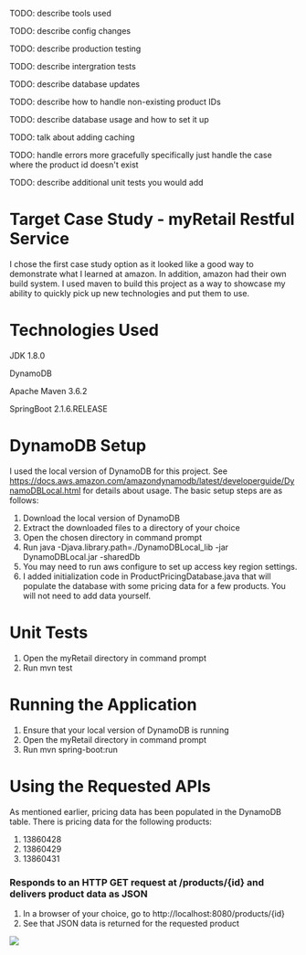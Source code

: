 TODO: describe tools used

TODO: describe config changes

TODO: describe production testing

TODO: describe intergration tests

TODO: describe database updates

TODO: describe how to handle non-existing product IDs

TODO: describe database usage and how to set it up

TODO: talk about adding caching

TODO: handle errors more gracefully
    specifically just handle the case where the product id doesn't exist
    
TODO: describe additional unit tests you would add

# Target Case Study - myRetail Restful Service
I chose the first case study option as it looked like a good way to demonstrate what I learned at amazon. In addition, amazon had their own
build system. I used maven to build this project as a way to showcase my ability to quickly pick up new technologies and put them to use.

# Technologies Used
JDK 1.8.0

DynamoDB

Apache Maven 3.6.2

SpringBoot 2.1.6.RELEASE

# DynamoDB Setup 
I used the local version of DynamoDB for this project. See https://docs.aws.amazon.com/amazondynamodb/latest/developerguide/DynamoDBLocal.html for details about usage. The basic setup steps are as follows:
1. Download the local version of DynamoDB
2. Extract the downloaded files to a directory of your choice
3. Open the chosen directory in command prompt
4. Run java -Djava.library.path=./DynamoDBLocal_lib -jar DynamoDBLocal.jar -sharedDb
5. You may need to run aws configure to set up access key region settings.
6. I added initialization code in ProductPricingDatabase.java that will populate the database with some pricing data for a few products. 
You will not need to add data yourself.

# Unit Tests
1. Open the myRetail directory in command prompt
2. Run mvn test

# Running the Application 
1. Ensure that your local version of DynamoDB is running
2. Open the myRetail directory in command prompt
3. Run mvn spring-boot:run

# Using the Requested APIs
As mentioned earlier, pricing data has been populated in the DynamoDB table. There is pricing data for the following products:
1. 13860428
2. 13860429
3. 13860431

### Responds to an HTTP GET request at /products/{id} and delivers product data as JSON
1. In a browser of your choice, go to http://localhost:8080/products/{id}
2. See that JSON data is returned for the requested product

![](https://raw.githubusercontent.com/bmackent/myRetail-RESTful-service/master/GetRequest.png)